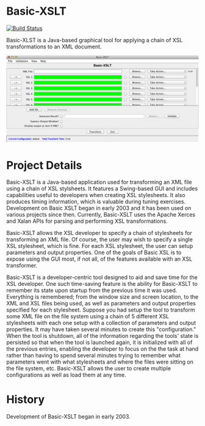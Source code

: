 # Basic-XSLT

[![Build Status](https://travis-ci.org/evanspa/Basic-XSLT.svg)](https://travis-ci.org/evanspa/Basic-XSLT)

Basic-XLST is a Java-based graphical tool for applying a chain of XSL
transformations to an XML document.

<img src="https://github.com/evanspa/Basic-XSLT/raw/master/screenshots/screenshot-1.png">

# Project Details

Basic-XSLT is a Java-based application used for transforming an XML file using a
chain of XSL stylsheets. It features a Swing-based GUI and includes capabilities
useful to developers when creating XSL stylesheets. It also produces timing
information, which is valuable during tuning exercises. Development on Basic
XSLT began in early 2003 and it has been used on various projects since
then. Currently, Basic-XSLT uses the Apache Xerces and Xalan APIs for parsing
and performing XSL transformations.

Basic-XSLT allows the XSL developer to specify a chain of stylesheets for
transforming an XML file. Of course, the user may wish to specify a single XSL
stylesheet, which is fine. For each XSL stylesheet, the user can setup
parameters and output properties. One of the goals of Basic XSL is to expose
using the GUI most, if not all, of the features available with an XSL
transformer.

Basic-XSLT is a developer-centric tool designed to aid and save time for the XSL
developer. One such time-saving feature is the ability for Basic-XSLT to
remember its state upon startup from the previous time it was used. Everything
is remembered; from the window size and screen location, to the XML and XSL
files being used, as well as parameters and output properties specified for each
stylesheet. Suppose you had setup the tool to transform some XML file on the
file system using a chain of 5 different XSL stylesheets with each one setup
with a collection of parameters and output properties. It may have taken several
minutes to create this "configuration." When the tool is shutdown, all of the
information regarding the tools' state is persisted so that when the tool is
launched again, it is initialized with all of the previous entries, enabling the
developer to focus on the the task at hand rather than having to spend several
minutes trying to remember what parameters went with what stylesheets and where
the files were sitting on the file system, etc. Basic-XSLT allows the user to
create multiple configurations as well as load them at any time.

# History

Development of Basic-XSLT began in early 2003.
